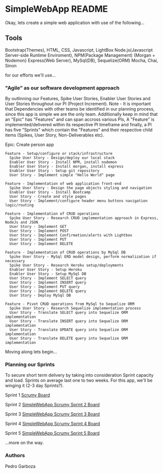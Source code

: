 # SimpleWebApp README
Okay, lets create a simple web application with use of the following...

## Tools
Bootstrap(Themes), HTML, CSS, Javascript, LightBox
Node.js(Javascript Server-side Runtime Enviroment), NPM(Package Management) {Morgan + Nodemon}
Express(Web Server), MySql(DB), Sequelize(ORM)
Mocha, Chai, Sinon

for our efforts we'll use...

### "Agile" as our software development approach
By outlinning our Features, Spike User Stories, Enabler User Stories and User Stories throughout our PI (Project Increment).
Note - It is important that Dependencies with other teams be identified in our planning process, since this app is simple we are the only team. Additionally keep in mind that an "Epic" has "Features" and can span accross various PIs, A "Feature" is implemented/delivered within its respective PI timeframe and finally, a PI has five "Sprints" which contain the "Features" and their respective child items (Spikes, User Story, Non-Deliverables etc).

Epic: Create person app
```
Feature - Setup/configure or stack/infrastructure
  Spike User Story - Design/deploy our local stack
  Enabler User Story - Install NPM, install nodemon
  Enabler User Story - Install morgan, install express
  Enabler User Story - Setup git repository
  User Story - Implement simple "Hello World" page
```
```
Feature - Implementation of web application front-end
  Spike User Story - Design the page objects styling and navigation
  Enabler User Story - Install Bootcamp
  User Story - Create and style pages
  User Story - Implement/configure header menu buttons navigation logic/routing
```
```
Feature - Implementation of CRUD operations
  Spike User Story - Research CRUD implementation approach in Express, NodeJs and JSON
  User Story - Implement GET
  User Story - Implement POST
  User Story - Implement Confirmation/alerts with Lightbox
  User Story - Implement PUT
  User Story - Implement DELETE
```
```
Feature - Implementation of CRUD operations by MySql DB
  Spike User Story - MySql ERD model design, perform normalization if necessary
  Spike User Story - Research Heroku setup/deployments
  Enabler User Story - Setup Heroku
  Enabler User Story - Setup MySql DB
  User Story - Implement SELECT query
  User Story - Implement INSERT query
  User Story - Implement PUT query
  User Story - Implement DELETE query
  User Story - Deploy MySql DB
```
```
Feature - Pivot CRUD operations from MySql to Sequelize ORM
  Spike User Story - Research Sequelize implementation process
  User Story - Translate SELECT query into Sequelize ORM implementation
  User Story - Translate INSERT query into Sequelize ORM implementation
  User Story - Translate UPDATE query into Sequelize ORM implementation
  User Story - Translate DELETE query into Sequelize ORM implementation
```
Moving along lets begin...

### Planning our Sprints
To secure short term delivery by taking into consideration Sprint capacity and load. Sprints on average last one to two weeks. For this app, we'll be winging it (2-3 day Sprints?).

Sprint 1 [Scrumy Board](https://scrumy.com/SimpleWebApp_Sprint1 "Sprint 1 scrumy board")


Sprint 2
[SimpleWebApp Scrumy Sprint 2 Board](https://scrumy.com/SimpleWebApp_Sprint2 "Sprint 2 scrumy board")


Sprint 3
[SimpleWebApp Scrumy Sprint 3 Board](https://scrumy.com/SimpleWebApp_Sprint3 "Sprint 3 scrumy board")


Sprint 4
[SimpleWebApp Scrumy Sprint 4 Board](https://scrumy.com/SimpleWebApp_Sprint4 "Sprint 4 scrumy board")


Sprint 5
[SimpleWebApp Scrumy Sprint 5 Board](https://scrumy.com/SimpleWebApp_Sprint5 "Sprint 5 scrumy board")

...more on the way.

### Authors
Pedro Garboza
